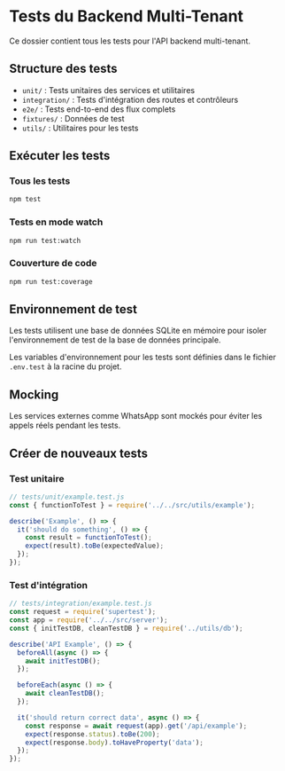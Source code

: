 # Tests du Backend Multi-Tenant

Ce dossier contient tous les tests pour l'API backend multi-tenant.

## Structure des tests

- `unit/` : Tests unitaires des services et utilitaires
- `integration/` : Tests d'intégration des routes et contrôleurs
- `e2e/` : Tests end-to-end des flux complets
- `fixtures/` : Données de test
- `utils/` : Utilitaires pour les tests

## Exécuter les tests

### Tous les tests

```bash
npm test
```

### Tests en mode watch

```bash
npm run test:watch
```

### Couverture de code

```bash
npm run test:coverage
```

## Environnement de test

Les tests utilisent une base de données SQLite en mémoire pour isoler l'environnement de test de la base de données principale.

Les variables d'environnement pour les tests sont définies dans le fichier `.env.test` à la racine du projet.

## Mocking

Les services externes comme WhatsApp sont mockés pour éviter les appels réels pendant les tests.

## Créer de nouveaux tests

### Test unitaire

```javascript
// tests/unit/example.test.js
const { functionToTest } = require('../../src/utils/example');

describe('Example', () => {
  it('should do something', () => {
    const result = functionToTest();
    expect(result).toBe(expectedValue);
  });
});
```

### Test d'intégration

```javascript
// tests/integration/example.test.js
const request = require('supertest');
const app = require('../../src/server');
const { initTestDB, cleanTestDB } = require('../utils/db');

describe('API Example', () => {
  beforeAll(async () => {
    await initTestDB();
  });

  beforeEach(async () => {
    await cleanTestDB();
  });

  it('should return correct data', async () => {
    const response = await request(app).get('/api/example');
    expect(response.status).toBe(200);
    expect(response.body).toHaveProperty('data');
  });
});
```
